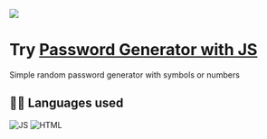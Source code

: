 ![](https://github.com/ntsg-hub/passgenjs/blob/main/Image/Banner.PNG)
# **Try [Password Generator with JS](https://ntsg-hub.github.io/passgenjs/)**

Simple random password generator with symbols or numbers

## **👩‍💻 Languages used**
![JS](https://img.shields.io/badge/JavaScript-323330?style=for-the-badge&logo=javascript&logoColor=F7DF1E) ![HTML](https://img.shields.io/badge/HTML5-E34F26?style=for-the-badge&logo=html5&logoColor=white) 
